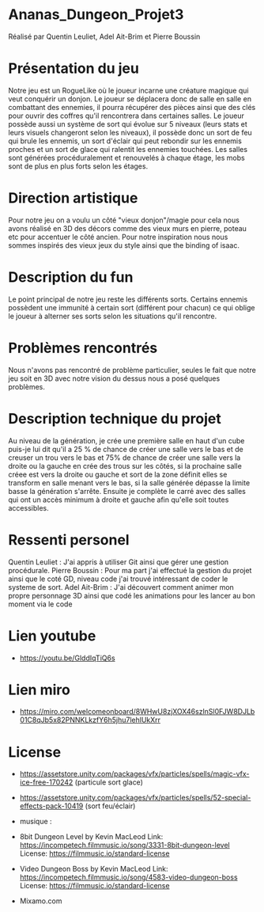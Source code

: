# Ananas_Dungeon_Projet3
Réalisé par Quentin Leuliet, Adel Ait-Brim et Pierre Boussin

# Présentation du jeu
Notre jeu est un RogueLike où le joueur incarne une créature magique qui veut conquérir un donjon. Le joueur se déplacera donc de salle en salle en combattant des ennemies, il pourra récupérer des pièces ainsi que des clés pour ouvrir des coffres qu'il rencontrera dans certaines salles. Le joueur possède aussi un système de sort qui évolue sur 5 niveaux (leurs stats et leurs visuels changeront selon les niveaux), il possède donc un sort de feu qui brule les ennemis, un sort d'éclair qui peut rebondir sur les ennemis proches et un sort de glace qui ralentit les ennemies touchées. Les salles sont générées procéduralement et renouvelés à chaque étage, les mobs sont de plus en plus forts selon les étages.


# Direction artistique 
Pour notre jeu on a voulu un côté "vieux donjon"/magie pour cela nous avons réalisé en 3D des décors comme des vieux murs en pierre, poteau etc pour accentuer le côté ancien. Pour notre inspiration nous nous sommes inspirés des vieux jeux du style ainsi que the binding of isaac. 


# Description du fun 
Le point principal de notre jeu reste les différents sorts. Certains ennemis possèdent une immunité à certain sort (différent pour chacun) ce qui oblige le joueur à alterner ses sorts selon les situations qu'il rencontre. 

# Problèmes rencontrés
Nous n'avons pas rencontré de problème particulier, seules le fait que notre jeu soit en 3D avec notre vision du dessus nous a posé quelques problèmes. 

# Description technique du projet
Au niveau de la génération, je crée une première salle en haut d'un cube puis-je lui dit qu'il a 25 % de chance de créer une salle vers le bas et de creuser un trou vers le bas et 75% de chance de créer une salle vers la droite ou la gauche en crée des trous sur les côtés, si la prochaine salle créee est vers la droite ou gauche et sort de la zone définit elles se transform en salle menant vers le bas, si la salle générée dépasse la limite basse la génération s'arrête. Ensuite je complète le carré avec des salles qui ont un accès minimum à droite et gauche afin qu'elle soit toutes accessibles. 

# Ressenti personel 
Quentin Leuliet : J'ai appris à utiliser Git ainsi que gérer une gestion procédurale. 
Pierre Boussin : Pour ma part j'ai effectué la gestion du projet ainsi que le coté GD, niveau code j'ai trouvé intéressant de coder le systeme de sort. 
Adel Ait-Brim : J'ai découvert comment animer mon propre personnage 3D ainsi que codé les animations pour les lancer au bon moment via le code

# Lien youtube
- https://youtu.be/GlddIqTiQ6s

# Lien miro
- https://miro.com/welcomeonboard/8WHwU8zjXOX46szlnSl0FJW8DJLb01C8qJb5x82PNNKLkzfY6h5jhu7lehlUkXrr

# License 
- https://assetstore.unity.com/packages/vfx/particles/spells/magic-vfx-ice-free-170242 (particule sort glace)
- https://assetstore.unity.com/packages/vfx/particles/spells/52-special-effects-pack-10419 (sort feu/éclair)
- musique :
- 8bit Dungeon Level by Kevin MacLeod
Link: https://incompetech.filmmusic.io/song/3331-8bit-dungeon-level
License: https://filmmusic.io/standard-license

- Video Dungeon Boss by Kevin MacLeod
Link: https://incompetech.filmmusic.io/song/4583-video-dungeon-boss
License: https://filmmusic.io/standard-license
- Mixamo.com
